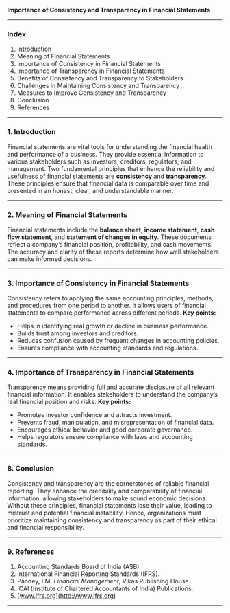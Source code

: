 **Importance of Consistency and Transparency in Financial Statements**

---

### **Index**

1. Introduction
2. Meaning of Financial Statements
3. Importance of Consistency in Financial Statements
4. Importance of Transparency in Financial Statements
5. Benefits of Consistency and Transparency to Stakeholders
6. Challenges in Maintaining Consistency and Transparency
7. Measures to Improve Consistency and Transparency
8. Conclusion
9. References

---

### **1. Introduction**

Financial statements are vital tools for understanding the financial health and performance of a business. They provide essential information to various stakeholders such as investors, creditors, regulators, and management. Two fundamental principles that enhance the reliability and usefulness of financial statements are **consistency** and **transparency**. These principles ensure that financial data is comparable over time and presented in an honest, clear, and understandable manner.

---

### **2. Meaning of Financial Statements**

Financial statements include the **balance sheet**, **income statement**, **cash flow statement**, and **statement of changes in equity**. These documents reflect a company’s financial position, profitability, and cash movements. The accuracy and clarity of these reports determine how well stakeholders can make informed decisions.

---

### **3. Importance of Consistency in Financial Statements**

Consistency refers to applying the same accounting principles, methods, and procedures from one period to another. It allows users of financial statements to compare performance across different periods.
**Key points:**

* Helps in identifying real growth or decline in business performance.
* Builds trust among investors and creditors.
* Reduces confusion caused by frequent changes in accounting policies.
* Ensures compliance with accounting standards and regulations.

---

### **4. Importance of Transparency in Financial Statements**

Transparency means providing full and accurate disclosure of all relevant financial information. It enables stakeholders to understand the company’s real financial position and risks.
**Key points:**

* Promotes investor confidence and attracts investment.
* Prevents fraud, manipulation, and misrepresentation of financial data.
* Encourages ethical behavior and good corporate governance.
* Helps regulators ensure compliance with laws and accounting standards.

---

### **8. Conclusion**

Consistency and transparency are the cornerstones of reliable financial reporting. They enhance the credibility and comparability of financial information, allowing stakeholders to make sound economic decisions. Without these principles, financial statements lose their value, leading to mistrust and potential financial instability. Hence, organizations must prioritize maintaining consistency and transparency as part of their ethical and financial responsibility.

---

### **9. References**

1. Accounting Standards Board of India (ASB).
2. International Financial Reporting Standards (IFRS).
3. Pandey, I.M. *Financial Management*, Vikas Publishing House.
4. ICAI (Institute of Chartered Accountants of India) Publications.
5. [www.ifrs.org](http://www.ifrs.org)

---
